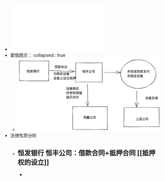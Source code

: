 - ![第五届“东方獬豸杯”模拟法庭大赛初（复）赛案例.pdf](../assets/第五届“东方獬豸杯”模拟法庭大赛初（复）赛案例_1650177588117_0.pdf)
- 案情图示：
  collapsed:: true
	- ![image.png](../assets/image_1650181402078_0.png)
- 法律性质分析
	- 恒发银行 恒丰公司：借款合同+抵押合同 [[抵押权的设立]]
		-
		-